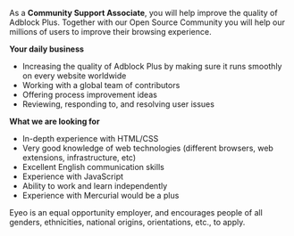 <? include jobs/header ?>

As a **Community Support Associate**, you will help improve the quality of Adblock Plus. Together with our Open Source Community you will help our millions of users to improve their browsing experience.

**Your daily business**

- Increasing the quality of Adblock Plus by making sure it runs smoothly on every website worldwide 
- Working with a global team of contributors
- Offering process improvement ideas
- Reviewing, responding to, and resolving user issues

**What we are looking for**

- In-depth experience with HTML/CSS
- Very good knowledge of web technologies (different browsers, web extensions, infrastructure, etc)
- Excellent English communication skills
- Experience with JavaScript
- Ability to work and learn independently
- Experience with Mercurial would be a plus

Eyeo is an equal opportunity employer, and encourages people of all genders, ethnicities, national origins, orientations, etc., to apply.

<? include jobs/footer ?>